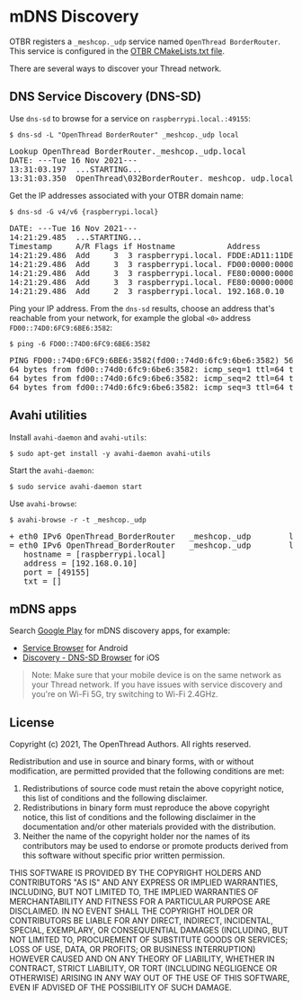 # mDNS Discovery

OTBR registers a `_meshcop._udp` service named `OpenThread BorderRouter`. This
service is configured in the [OTBR CMakeLists.txt file](https://github.com/openthread/ot-br-posix/blob/main/CMakeLists.txt#L36).

There are several ways to discover your Thread network.

## DNS Service Discovery (DNS-SD)

Use `dns-sd` to browse for a service on `raspberrypi.local.:49155`:

```
$ dns-sd -L "OpenThread BorderRouter" _meshcop._udp local
```

<pre>
Lookup OpenThread BorderRouter._meshcop._udp.local
DATE: ---Tue 16 Nov 2021---
13:31:03.197  ...STARTING...
13:31:03.350  OpenThread\032BorderRouter._meshcop._udp.local. can be reached at raspberrypi.local.:49155 (interface 3)
</pre>

Get the IP addresses associated with your OTBR domain name:

```
$ dns-sd -G v4/v6 {raspberrypi.local}
```

<pre>
DATE: ---Tue 16 Nov 2021---
14:21:29.485  ...STARTING...
Timestamp     A/R Flags if Hostname           Address                                      TTL
14:21:29.486  Add     3  3 raspberrypi.local. FDDE:AD11:11DE:0000:74D0:6FC9:6BE6:3582%&lt;0&gt;  120
14:21:29.486  Add     3  3 raspberrypi.local. FD00:0000:0000:0000:74D0:6FC9:6BE6:3582%&lt;0&gt;  120
14:21:29.486  Add     3  3 raspberrypi.local. FE80:0000:0000:0000:74D0:6FC9:6BE6:3582%eth0 120
14:21:29.486  Add     3  3 raspberrypi.local. FE80:0000:0000:0000:287F:87CA:F4B3:498A%eth0 120
14:21:29.486  Add     2  3 raspberrypi.local. 192.168.0.10                                 120
</pre>

Ping your IP address. From the `dns-sd` results, choose an address that's
reachable from your network, for example the global `<0>` address
`FD00::74D0:6FC9:6BE6:3582`:

```
$ ping -6 FD00::74D0:6FC9:6BE6:3582

```

<pre>
PING FD00::74D0:6FC9:6BE6:3582(fd00::74d0:6fc9:6be6:3582) 56 data bytes
64 bytes from fd00::74d0:6fc9:6be6:3582: icmp_seq=1 ttl=64 time=27.1 ms
64 bytes from fd00::74d0:6fc9:6be6:3582: icmp_seq=2 ttl=64 time=3.18 ms
64 bytes from fd00::74d0:6fc9:6be6:3582: icmp_seq=3 ttl=64 time=2.76 ms
</pre>

## Avahi utilities

Install `avahi-daemon` and `avahi-utils`:

```
$ sudo apt-get install -y avahi-daemon avahi-utils
```

Start the `avahi-daemon`:

```
$ sudo service avahi-daemon start
```

Use `avahi-browse`:

```
$ avahi-browse -r -t _meshcop._udp
```

<pre>
+ eth0 IPv6 OpenThread_BorderRouter   _meshcop._udp        local
= eth0 IPv6 OpenThread_BorderRouter   _meshcop._udp        local
   hostname = [raspberrypi.local]
   address = [192.168.0.10]
   port = [49155]
   txt = []
</pre>

## mDNS apps

Search [Google Play](https://play.google.com/store/search?q=mDNS%20discovery&c=apps) for mDNS
discovery apps, for example:

* [Service Browser](https://play.google.com/store/apps/details?id=com.druk.servicebrowser) for Android
* [Discovery - DNS-SD Browser](https://apps.apple.com/app/discovery-dns-sd-browser/id305441017) for iOS

> Note: Make sure that your mobile device is on the same network as your Thread
network. If you have issues with service discovery and you're on Wi-Fi 5G, try
switching to Wi-Fi 2.4GHz.

## License

Copyright (c) 2021, The OpenThread Authors.
All rights reserved.

Redistribution and use in source and binary forms, with or without
modification, are permitted provided that the following conditions are met:
1. Redistributions of source code must retain the above copyright
   notice, this list of conditions and the following disclaimer.
2. Redistributions in binary form must reproduce the above copyright
   notice, this list of conditions and the following disclaimer in the
   documentation and/or other materials provided with the distribution.
3. Neither the name of the copyright holder nor the
   names of its contributors may be used to endorse or promote products
   derived from this software without specific prior written permission.

THIS SOFTWARE IS PROVIDED BY THE COPYRIGHT HOLDERS AND CONTRIBUTORS "AS IS"
AND ANY EXPRESS OR IMPLIED WARRANTIES, INCLUDING, BUT NOT LIMITED TO, THE
IMPLIED WARRANTIES OF MERCHANTABILITY AND FITNESS FOR A PARTICULAR PURPOSE
ARE DISCLAIMED. IN NO EVENT SHALL THE COPYRIGHT HOLDER OR CONTRIBUTORS BE
LIABLE FOR ANY DIRECT, INDIRECT, INCIDENTAL, SPECIAL, EXEMPLARY, OR
CONSEQUENTIAL DAMAGES (INCLUDING, BUT NOT LIMITED TO, PROCUREMENT OF
SUBSTITUTE GOODS OR SERVICES; LOSS OF USE, DATA, OR PROFITS; OR BUSINESS
INTERRUPTION) HOWEVER CAUSED AND ON ANY THEORY OF LIABILITY, WHETHER IN
CONTRACT, STRICT LIABILITY, OR TORT (INCLUDING NEGLIGENCE OR OTHERWISE)
ARISING IN ANY WAY OUT OF THE USE OF THIS SOFTWARE, EVEN IF ADVISED OF THE
POSSIBILITY OF SUCH DAMAGE.
